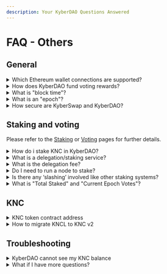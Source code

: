 ```yaml
---
description: Your KyberDAO Questions Answered
---
```


# FAQ - Others

## General

<details>

<summary>Which Ethereum wallet connections are supported? </summary>

Metamask, Ledger, Trezor, JSON keystore file, Coinbase Link, and WalletConnect are supported.

</details>

<details>

<summary>How does KyberDAO fund voting rewards?</summary>

Currently, 10% of the KyberSwap fees collected from trades through liquidity pools are sent to KyberDAO to be used as voting rewards (the other 90% goes to liquidity providers).

KyberDAO converts the fees collected into KNC tokens which are then distributed as rewards to KNC holders who stake and vote. This aligns incentives between KNC holders and KyberSwap adoption, and allows for a positive loop where KNC holders have the ability to easily stake KNC again for additional voting power and rewards.

The current fee ratio between KyberDAO and liquidity providers was approved by a KIP-8 vote. This fee ratio may change in the future, subject to a new KyberDAO vote. If and when that happens, this article will be updated accordingly.

</details>

<details>

<summary>What is "block time"?</summary>

The time between two blocks of the validated chain (Ethereum in the case of KyberDAO). It’s approximately 15-16 seconds for Ethereum blockchain.

</details>

<details>

<summary>What is an "epoch"?</summary>

An epoch is a time period. KyberDAO operations are divided into epochs. For example: proposals for voting can be submitted within a duration of 1 epoch, which is about 2 weeks.

Within an epoch, for less critical (short timelock) proposals, it requires approximately 4 days of voting, while for more critical (long timelock) proposals, it takes approximately 7 days. Proposals have to start and end within the same epoch.

</details>

<details>

<summary>How secure are KyberSwap and KyberDAO?</summary>

Kyber Network highly values the security of the KyberSwap protocol and the KyberDAO governance platform.

KyberSwap is fully non-custodial and our users’ funds are not held by KyberSwap. In addition, KyberSwap, KyberDAO, and their associated smart contracts have been audited by reputable audit teams in the blockchain industry, such as [Chainsecurity](https://chainsecurity.com/) and [Hacken](https://hacken.io/).

You can refer to the [Audits](../../security/audits.md) page for the respective reports.

</details>

## Staking and voting

Please refer to the [Staking](user-guides/staking.md) or [Voting](user-guides/voting.md) pages for further details.

<details>

<summary>How do i stake KNC in KyberDAO?</summary>

To stake KNC, you just need an Ethereum wallet that holds KNC tokens. Note that only KNC on the Ethereum network can be staked since the DAO smart contracts are on the Ethereum network.

Please refer to [Participating in KyberDAO](user-guides/participating-in-kyberdao.md) for a step-by-step guide.

</details>

<details>

<summary>What is a delegation/staking service?</summary>

Delegation or Staking services are 3rd party entities that help KNC stakers cast votes on their behalf and help them earn staking rewards. Some services like unagii.com allow KNC holders to stake directly on their platform.

Simple delegation to another Ethereum address is done on: [https://kyberswap.com/kyberdao/stake-knc](https://kyberswap.com/kyberdao/stake-knc)

Example: Alice staked 1000 KNC and delegated her voting power to her friend Bob’s Ethereum address. Bob casts votes on Alice’s behalf. KNC rewards will be distributed to Bob’s Ethereum address. Bob takes his commission (he can also choose to do it for free) and transfers the remaining rewards to Alice. Note that although KNC rewards will be given to Bob after he votes, Bob cannot touch or withdraw Alice’s staked KNC. Alice has full control over her staked KNC.\
\
Important: In this simple delegation method, your delegate is responsible for voting on your behalf and distributing your KNC rewards to you, though only you can withdraw/unstake your own KNC. Kyber Network does not hold your funds or manage this process.

</details>

<details>

<summary>What is the delegation fee?</summary>

The percentage of KNC voting rewards that 3rd-party delegation/staking services can choose to keep in exchange for voting on your behalf or providing other delegation services. This is up to the external delegation service and not managed by Kyber Network.

There is no charge when you manually stake and vote on your own (without using a 3rd-party service) on the default KyberDAO interface on KyberSwap.com

</details>

<details>

<summary>Do I need to run a node to stake?</summary>

No. Just connect your Ethereum wallet on KyberSwap.com and stake KNC there.

</details>

<details>

<summary>Is there any ‘slashing’ involved like other staking systems?</summary>

No. You will always be able to withdraw the full KNC capital deposited.

</details>

<details>

<summary>What is "Total Staked" and "Current Epoch Votes"?</summary>

“Total Staked KNC” means how much of the total KNC supply is currently staked on KyberDAO. Currently, KNC has a total supply of about \~223.4M. If total KNC staked is \~40M KNC, it means about 18% of the total supply is staked.

“Total Voting Rewards” represents the amount of KNC rewards that have been collected (from converting a portion of KyberSwap trading fees) to be distributed to eligible voters.

</details>

## KNC

<details>

<summary>KNC token contract address</summary>

#### KNC Address

KNC is the ticker symbol for Kyber Network Crystal v2, the native token of KyberSwap that is used by our governance DAO, KyberDAO. The KNC token address is `0xdeFA4e8a7bcBA345F687a2f1456F5Edd9CE97202`

#### KNCL Address

KNCL is the ticker symbol for Kyber Network Crystal v1, our legacy token that can and should be migrated to KNC as soon as possible. For a guide on how to migrate KNCL to KNC, please refer to [this blogpost](https://blog.kyber.network/knc-token-migration-guide-fda08bfe62c2). The KNCL token address is `0xdd974d5c2e2928dea5f71b9825b8b646686bd200`

</details>

<details>

<summary>How to migrate KNCL to KNC v2</summary>

#### Introduction

In KIP-6, the Kyber team proposed a Kyber Network Crystal (KNC) token upgrade and migration to make KNC much more dynamic and flexible with the ability to support more efficient upgrades, while amplifying KyberDAO’s governance power. The KyberDAO community gave their strong stamp of approval with a large majority of 99.89% voting in favor of the proposal.

The [old token](https://etherscan.io/address/0xdd974d5c2e2928dea5f71b9825b8b646686bd200) (aka Kyber Network Crystal Legacy or KNCL) can now be migrated to the [new KNC token](https://etherscan.io/address/0xdeFA4e8a7bcBA345F687a2f1456F5Edd9CE97202) using our migration portal.

#### How to Migrate

Migration can be performed via the migration portal at [https://kyberswap.com/kyberdao/stake-knc](https://kyberswap.com/kyberdao/stake-knc)&#x20;

**Step 1**: Connect your wallet to KyberSwap and ensure that you are on the Ethereum network.

**Step 2**: Open the migration portal UI by clicking on this link:

<img src="https://support.kyberswap.com/hc/article_attachments/15982987237401" alt="mceclip0.png" data-size="original">

**Step 3**: If this is the first time you're performing migration, you will first need to approve your wallet's KNCL balance for use. Click "Approve" to do so. This is a one-time onchain transaction that will require gas fees.

<img src="https://support.kyberswap.com/hc/article_attachments/15983089053977" alt="mceclip1.png" data-size="original">

Once the approval step is complete, the "Migrate" button should appear.

**Step 4**: Specify the amount of KNCL to migrate. You can either do so by manually typing in an amount or by using the "Max" and "Half" buttons. Click "Migrate" to proceed. This is an onchain transaction that will require gas fees.

<img src="https://support.kyberswap.com/hc/article_attachments/15983280856089" alt="mceclip2.png" data-size="original">

The migration transaction should now appear on your transaction history.

<img src="https://support.kyberswap.com/hc/article_attachments/15983405613721" alt="mceclip3.png" data-size="original">

</details>

## Troubleshooting

<details>

<summary>KyberDAO cannot see my KNC balance</summary>

If you have a positive KNC balance but [KyberDAO](https://kyberswap.com/kyberdao/stake-knc) cannot find your balance even though your wallet is connected, please ensure that your network is set to **Ethereum** and that you have a **positive ERC20 KNC token balance**. The DAO is on the Ethereum network, so you will only be able to stake KNC that is on the Ethereum network.

<img src="https://support.kyberswap.com/hc/article_attachments/14345621843993" alt="KyberDAO_Balance_Network.png" data-size="original">

If you have KNC tokens on other networks, these will first need to be [bridged to Ethereum](broken-reference) before they can be used to participate in KyberDAO.

</details>

<details>

<summary>What if I have more questions?</summary>

Join Kyber’s official [Discord Server](https://discord.com/invite/kyberswap) and the [KyberDAO Twitter](https://twitter.com/kyberdao) account for the latest updates.

</details>

